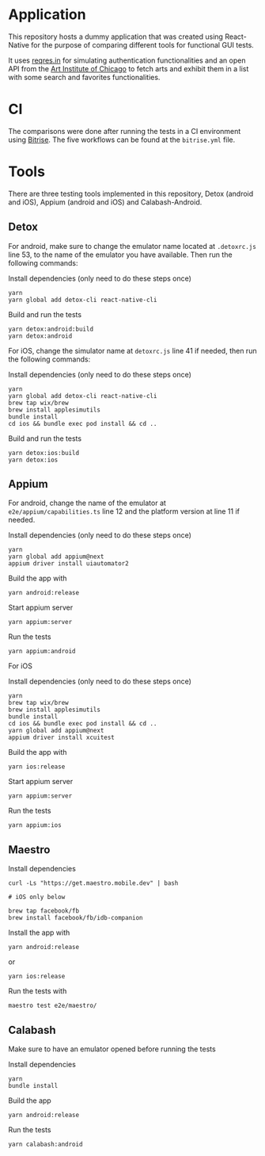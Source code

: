 # Application

This repository hosts a dummy application that was created using React-Native for the purpose of comparing different tools for functional GUI tests.

It uses [reqres.in](https://reqres.in) for simulating authentication functionalities and an open API from the [Art Institute of Chicago](https://api.artic.edu/docs/#quick-start) to fetch arts and exhibit them in a list with some search and favorites functionalities.

# CI

The comparisons were done after running the tests in a CI environment using [Bitrise](https://bitrise.io). The five workflows can be found at the `bitrise.yml` file.

# Tools

There are three testing tools implemented in this repository, Detox (android and iOS), Appium (android and iOS) and Calabash-Android.

## Detox

For android, make sure to change the emulator name located at `.detoxrc.js` line 53, to the name of the emulator you have available. Then run the following commands:

Install dependencies (only need to do these steps once)
```
yarn
yarn global add detox-cli react-native-cli
```

Build and run the tests
```
yarn detox:android:build
yarn detox:android
```

For iOS, change the simulator name at `detoxrc.js` line 41 if needed, then run the following commands:

Install dependencies (only need to do these steps once)
```
yarn
yarn global add detox-cli react-native-cli
brew tap wix/brew
brew install applesimutils
bundle install
cd ios && bundle exec pod install && cd ..
```

Build and run the tests
```
yarn detox:ios:build
yarn detox:ios
```

## Appium

For android, change the name of the emulator at `e2e/appium/capabilities.ts` line 12 and the platform version at line 11 if needed.

Install dependencies (only need to do these steps once)
```
yarn
yarn global add appium@next
appium driver install uiautomator2
```

Build the app with
```
yarn android:release
```

Start appium server
```
yarn appium:server
```

Run the tests
```
yarn appium:android
```

For iOS

Install dependencies (only need to do these steps once)
```
yarn
brew tap wix/brew
brew install applesimutils
bundle install
cd ios && bundle exec pod install && cd ..
yarn global add appium@next
appium driver install xcuitest
```

Build the app with
```
yarn ios:release
```

Start appium server
```
yarn appium:server
```

Run the tests
```
yarn appium:ios
```

## Maestro

Install dependencies
```
curl -Ls "https://get.maestro.mobile.dev" | bash

# iOS only below

brew tap facebook/fb
brew install facebook/fb/idb-companion
```

Install the app with
```
yarn android:release
```
or
```
yarn ios:release
```

Run the tests with
```
maestro test e2e/maestro/
```


## Calabash

Make sure to have an emulator opened before running the tests

Install dependencies
```
yarn
bundle install
```

Build the app
```
yarn android:release
```

Run the tests
```
yarn calabash:android
```